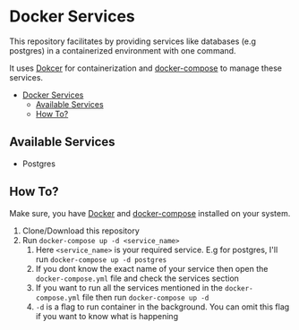 # Docker Services
This repository facilitates by providing services like databases (e.g postgres) in a containerized environment with one command.

It uses [Dokcer](https://docs.docker.com/get-started/overview/ "Docker overview") for containerization and [docker-compose](https://docs.docker.com/compose/ "Overview of Docker Compose") to manage these services.

- [Docker Services](#docker-services)
  - [Available Services](#available-services)
  - [How To?](#how-to)

## Available Services
* Postgres

## How To?
Make sure, you have [Docker](https://docs.docker.com/get-docker/ "Get Docker")  and [docker-compose](https://docs.docker.com/compose/install/ "Install Docker Compose") installed on your system.

1. Clone/Download this repository
2. Run `docker-compose up -d <service_name>`
   1. Here `<service_name>` is your required service. E.g for postgres, I'll run `docker-compose up -d postgres`
   2. If you dont know the exact name of your service then open the `docker-compose.yml` file and check the services section
   3. If you want to run all the services mentioned in the `docker-compose.yml` file then run `docker-compose up -d`
   4. `-d` is a flag to run container in the background. You can omit this flag if you want to know what is happening
